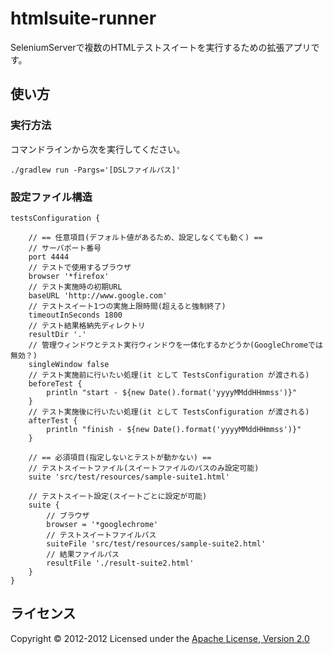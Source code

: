 htmlsuite-runner
======================
SeleniumServerで複数のHTMLテストスイートを実行するための拡張アプリです。
 
使い方
------
### 実行方法 ###
コマンドラインから次を実行してください。

	./gradlew run -Pargs='[DSLファイルパス]'

### 設定ファイル構造 ###
	testsConfiguration {

		// == 任意項目(デフォルト値があるため、設定しなくても動く) ==
		// サーバポート番号
		port 4444
		// テストで使用するブラウザ
		browser '*firefox'
		// テスト実施時の初期URL
		baseURL 'http://www.google.com'
		// テストスイート1つの実施上限時間(超えると強制終了)
		timeoutInSeconds 1800
		// テスト結果格納先ディレクトリ
		resultDir '.'
		// 管理ウィンドウとテスト実行ウィンドウを一体化するかどうか(GoogleChromeでは無効？)
		singleWindow false
		// テスト実施前に行いたい処理(it として TestsConfiguration が渡される)
		beforeTest {
			println "start - ${new Date().format('yyyyMMddHHmmss')}"
		}
		// テスト実施後に行いたい処理(it として TestsConfiguration が渡される)
		afterTest {
			println "finish - ${new Date().format('yyyyMMddHHmmss')}"
		}

		// == 必須項目(指定しないとテストが動かない) ==
		// テストスイートファイル(スイートファイルのパスのみ設定可能)
		suite 'src/test/resources/sample-suite1.html'

		// テストスイート設定(スイートごとに設定が可能)
		suite {
			// ブラウザ
			browser = '*googlechrome'
			// テストスイートファイルパス
			suiteFile 'src/test/resources/sample-suite2.html'
			// 結果ファイルパス
			resultFile './result-suite2.html'
		}
	}

ライセンス
----------
Copyright &copy; 2012-2012
Licensed under the [Apache License, Version 2.0][Apache]
 
[Apache]: http://www.apache.org/licenses/LICENSE-2.0
